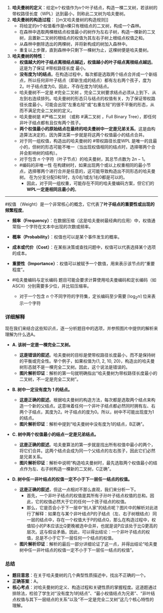 
1.  **哈夫曼树的定义**：给定n个权值作为n个叶子结点，构造一棵二叉树，若该树的带权路径长度（WPL）达到最小，则称此二叉树为哈夫曼树。
2.  **哈夫曼树的构造过程**： [[m叉哈夫曼树的构造规则]]
    *   将给定的n个权值看作是n棵只有根结点的二叉树，构成一个森林。
    *   在森林中选取两棵根结点权值最小的树作为左右子树，构造一棵新的二叉树，且置新二叉树的根结点的权值为其左右子树上根结点权值之和。
    *   从森林中删除选出的两棵树，并将新构成的树加入森林中。
    *   重复以上步骤，直到森林中只剩下一棵树为止，这棵树便是哈夫曼树。
3.  **哈夫曼树的特性**：
    *   **权值越大的叶子结点离根结点越近，权值越小的叶子结点离根结点越远**。这是为了保证 #带权路径长度 最小。
    *   **没有度为1的结点**。在构造过程中，每次都是选取两个结点合并成一个新结点，所以任何非叶子结点（即新生成的结点）都有左右两个孩子，度为2。叶子结点度为0。因此，不存在度为1的结点。
    *   哈夫曼树不一定是 #完全二叉树 。完全二叉树要求结点必须从上到下、从左到右连续排列。哈夫曼树的形态只与结点的权值有关，为了保证带权路径长度最小，可能会出现“左重右轻”或“右重左轻”的很不平衡的形态，从而不满足完全二叉树的定义。
    *  哈夫曼树是 #严格二叉树 （或称 #满二叉树 ，Full Binary Tree），即任何非叶子结点都有且仅有两个孩子。
    *   **两个权值最小的原始结点在最终的哈夫曼树中一定是兄弟关系**。这是由构造算法决定的，因为算法第一步就是将这两个权值最小的结点合并。
    *  对于同一组权值，构造出的哈夫曼树的  #带权路径长度WPL 是唯一的且最小的，但树的形态可能不唯一（当出现权值相同的结点时，选择哪两个合并会影响树的结构）。
    * 对于包含 $n$ 个字符（叶子节点）的哈夫曼树，其总节点数为 $2n-1$。
	- #编码的非唯一性 在构建树时，如果出现两个或以上权重相同的最小节点，选择哪两个进行合并是任意的，这可能导致构造出不同形态的哈夫曼树。 在为分支分配0和1时，左0右1或左1右0都是可以的。
		*   因此，对于同一组权重，可能存在不同的哈夫曼编码方案，但它们的**WPL一定是相同且最小的**。
----
#权值 （Weight）是一个非常核心的概念，它代表了**叶子结点的重要性或出现的频繁程度**。
- **频率（Frequency）**：在数据压缩（这是哈夫曼树最经典的应用）中，权值通常指一个字符在文本中出现的次数或频率。
- **概率（Probability）**：权值也可以是某个事件发生的概率。
- **成本或代价（Cost）**：在某些决策或查找问题中，权值可以代表选择某个选项的成本。
- **重要性（Importance）**：权值可以被赋予一个数值，用来表示该节点的“重要程度”。

- #哈夫曼编码与定长编码   题目可能会要求计算使用哈夫曼编码和定长编码（如ASCII）分别需要多少位，并比较压缩率。
    *   对于一个包含 $n$ 个不同字符的字符集，定长编码至少需要 $\lceil \log_2 n \rceil$ 位来表示一个字符




### 详细解释

现在我们来结合这些知识点，逐一分析题目中的选项，并参照图片中提供的解析来理解为什么选A。

*   **A. 该树一定是一棵完全二叉树。**
    *   **这是错误的叙述**。哈夫曼树的目标是使带权路径长度最小，而不是保持树的平衡或完全性。举个例子，如果权值为{1, 2, 10, 20}，构造出的哈夫曼树形态就不是一棵完全二叉树。因此，这个说法是错误的。
    *   **图片解析印证**：解析的第一句就明确指出“哈夫曼树为带权路径长度最小的二叉树，不一定是完全二叉树”。

*   **B. 树中一定没有度为 1 的结点。**
    *   **这是正确的叙述**。根据哈夫曼树的构造方法，每次都是选取两个结点来构造一个新的父结点。这意味着任何一个非叶子结点都必然同时拥有左、右两个子结点，其度为2。叶子结点的度为0。所以，树中不可能出现度为1的结点。
    *   **图片解析印证**：解析中提到“哈夫曼树中没有度为1的结点，B正确”。

*   **C. 树中两个权值最小的结点一定是兄弟结点。**
    *   **这是正确的叙述**。哈夫曼算法的第一步就是找出所有权值中最小的两个，将它们合并。这两个结点会成为同一个父结点的左右孩子，因此它们必然是兄弟关系。
    *   **图片解析印证**：解析中说明“构造哈夫曼树时，最先选取两个权值最小的结点作为左、右子树构造一棵新的二叉树，C正确”。

*   **D. 树中任一非叶结点的权值一定不小于下一层任一结点的权值。**
    *   **这是正确的叙述**，但这一点相对不那么直观，我们来分析一下。
        *   首先，一个非叶子结点的权值是其所有子孙叶子结点权值的总和。因此，它的权值必然大于它的任何一个孩子结点的权值。
        *   那么，它是否会小于下一层中“别人家”的结点呢？图片中的解析对此进行了解释：如果在与某个非叶结点P的子结点（左、右子树根结点）同一层的结点中，存在一个权值大于P的结点Q，那么在构造过程中，权值较小的P本应该比Q更晚被选中合并，也就是说P应该处于比Q更高的层次。这与假设矛盾。因此，可以得出结论：一个非叶子结点的权值，总是不小于它下一层任何一个结点的权值。
    *   **图片解析印证**：解析的最后一部分详细论证了这一点，并得出结论“哈夫曼树中任一非叶结点的权值一定不小于下一层任一结点的权值”。

### 总结

*   **题目意思**：在关于哈夫曼树的几个典型性质描述中，找出不正确的一个。
*   **正确答案**：A。
*   **核心考点**：对哈夫曼树的定义、构造过程和关键性质的掌握程度。这道题通过排除法，检验了学生对“没有度为1的结点”、“最小权值结点为兄弟”、“非叶结点权值与其下一层结点的关系”以及“不一定是完全二叉树”这几个核心特性的理解。